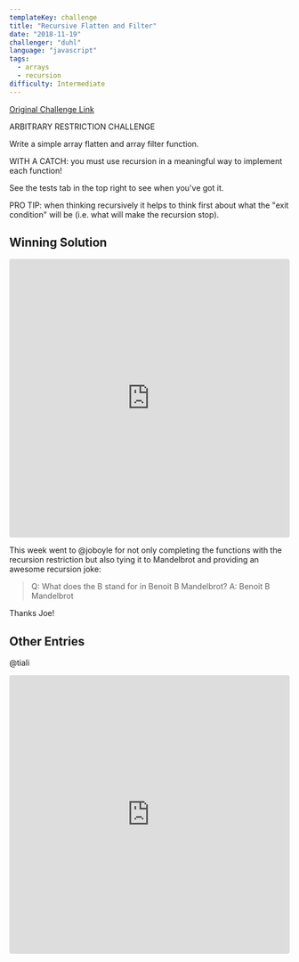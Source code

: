 ```yaml
---
templateKey: challenge
title: "Recursive Flatten and Filter"
date: "2018-11-19"
challenger: "duhl"
language: "javascript"
tags:
  - arrays
  - recursion
difficulty: Intermediate
---
```


<p>
  <a href="https://codesandbox.io/s/5xp91knp4p" target="_blank">
    Original Challenge Link
  </a>
</p>

ARBITRARY RESTRICTION CHALLENGE

Write a simple array flatten and array filter function.

WITH A CATCH: you must use recursion in a meaningful way to implement each function!

See the tests tab in the top right to see when you've got it.

PRO TIP: when thinking recursively it helps to think first about what the "exit condition"
will be (i.e. what will make the recursion stop).


## Winning Solution

<iframe src="https://codesandbox.io/s/v3xjlkmqwl?autoresize=1&hidenavigation=1&view=preview" style="width:100%; height:500px; border:0; border-radius: 4px; overflow:hidden;" sandbox="allow-modals allow-forms allow-popups allow-scripts allow-same-origin"></iframe>

This week went to @joboyle for not only completing the functions with the recursion restriction but also tying it to Mandelbrot and providing an awesome recursion joke:

> Q: What does the B stand for in Benoit B Mandelbrot?
> A: Benoit B Mandelbrot

Thanks Joe!

## Other Entries

@tiali
<iframe src="https://codesandbox.io/s/6zpqj136vn?autoresize=1&hidenavigation=1&view=preview" style="width:100%; height:500px; border:0; border-radius: 4px; overflow:hidden;" sandbox="allow-modals allow-forms allow-popups allow-scripts allow-same-origin"></iframe>
